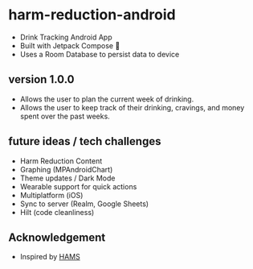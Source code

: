 # harm-reduction-android
* Drink Tracking Android App
* Built with Jetpack Compose 🚀
* Uses a Room Database to persist data to device
## version 1.0.0
* Allows the user to plan the current week of drinking.
* Allows the user to keep track of their drinking, cravings, and money spent over the past weeks.
## future ideas / tech challenges
* Harm Reduction Content
* Graphing (MPAndroidChart)
* Theme updates / Dark Mode
* Wearable support for quick actions
* Multiplatform (iOS)
* Sync to server (Realm, Google Sheets)
* Hilt (code cleanliness)
## Acknowledgement
* Inspired by [HAMS](http://hams.cc/)
